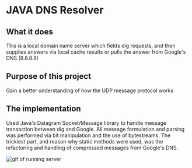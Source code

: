 # JAVA DNS Resolver

## What it does
This is a local domain name server which fields dig requests, and then supplies answers via local cache results or pulls the answer from Google's DNS (8.8.8.8)

## Purpose of this project
Gain a better understanding of how the UDP message protocol works

## The implementation
Used Java's Datagram Socket/Message library to handle message transaction between dig and Google. All message formulation and parsing was performed via bit manipulation and the use of bytestreams. The trickiest part, and reason why static methods were used, was the refactoring and handling of compressed messages from Google's DNS.

![gif of running server](DNS.gif)
